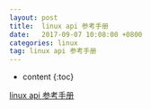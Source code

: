 ```yaml
---
layout: post
title:  linux api 参考手册
date:   2017-09-07 10:08:00 +0800
categories: linux
tag: linux api 参考手册
---
```


* content
{:toc}

[linux api 参考手册](http://net.pku.edu.cn/~yhf/linux_c/)
